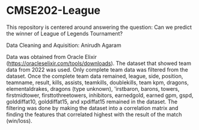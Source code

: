# CMSE202-League

This repository is centered around answering the question: Can we predict the winner of League of Legends Tournament?


Data Cleaning and Aquisition: Anirudh Agaram

  Data was obtained from Oracle Elixir (https://oracleselixir.com/tools/downloads). The dataset that showed team data from 2022 was used. 
  Only complete team data was filtered from the dataset. Once the complete team data remained, league, side, position, teamname, result, kills, assists,
       teamkills, doublekills, team kpm, dragons, elementaldrakes,
       dragons (type unknown), 'irstbaron, barons, towers,
       firstmidtower, firsttothreetowers, inhibitors, earnedgold,
       earned gpm, gspd, golddiffat10, golddiffat15, and xpdiffat15 remained in the dataset. The filtering was done by making the dataset into a correlation matrix and finding the features that correlated highest with the result of the match (win/loss).

